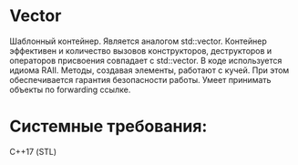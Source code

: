 # Vector
Шаблонный контейнер. Является аналогом std::vector. Контейнер эффективен и количество вызовов конструкторов, деструкторов и операторов присвоения совпадает с std::vector. В коде используется идиома RAII. Методы, создавая элементы, работают с кучей. При этом обеспечивается гарантия безопасности работы. Умеет принимать объекты по forwarding ссылке.
# Системные требования:
С++17 (STL)
